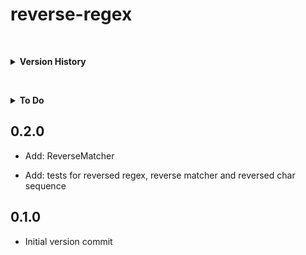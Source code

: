 reverse-regex
=============

&nbsp;<details id="version-history"><summary>**Version History**</summary>

[TOC]: # ""

- [To Do](#to-do)
- [0.2.0](#020)
- [0.1.0](#010)


&nbsp;</details>

&nbsp;<details id="version-history"><summary>**To Do**</summary>

## To Do


&nbsp;</details>

0.2.0
-----

- Add: ReverseMatcher

- Add: tests for reversed regex, reverse matcher and reversed char sequence

0.1.0
-----

- Initial version commit

